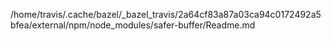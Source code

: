 /home/travis/.cache/bazel/_bazel_travis/2a64cf83a87a03ca94c0172492a5bfea/external/npm/node_modules/safer-buffer/Readme.md